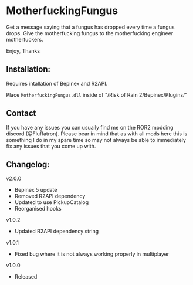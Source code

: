 # MotherfuckingFungus

Get a message saying that a fungus has dropped every time a fungus drops. Give the motherfucking fungus to the motherfucking engineer motherfuckers.

Enjoy,
Thanks

## Installation:

Requires intallation of Bepinex and R2API. 

Place `MotherfuckingFungus.dll` inside of "/Risk of Rain 2/Bepinex/Plugins/"

## Contact

If you have any issues you can usually find me on the ROR2 modding discord (@Fluffatron). Please bear in mind that as with all mods here this is something I do in my spare time so may not always be able to immediately fix any issues that you come up with. 

## Changelog:

v2.0.0
- Bepinex 5 update
- Removed R2API dependency
- Updated to use PickupCatalog
- Reorganised hooks

v1.0.2
- Updated R2API dependency string

v1.0.1
- Fixed bug where it is not always working properly in multiplayer

v1.0.0
- Released